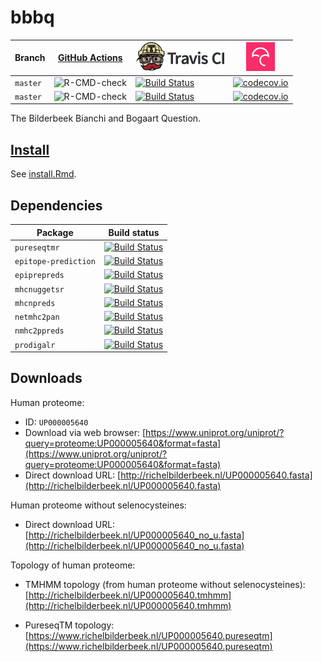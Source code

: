 # bbbq

Branch   |[GitHub Actions](https://github.com/richelbilderbeek/bbbq/actions)                                     |[![Travis CI logo](pics/TravisCI.png)](https://travis-ci.org)                                                                  | [![Codecov logo](pics/Codecov.png)](https://www.codecov.io)
---------|-------------------------------------------------------------------------------------------------------|-------------------------------------------------------------------------------------------------------------------------------|---------------------------------------------------------------------------------------------------------------------------------------------
`master` |![R-CMD-check](https://github.com/richelbilderbeek/bbbq/workflows/R-CMD-check/badge.svg?branch=master) |[![Build Status](https://travis-ci.org/richelbilderbeek/bbbq.svg?branch=master)](https://travis-ci.org/richelbilderbeek/bbbq)  | [![codecov.io](https://codecov.io/github/richelbilderbeek/bbbq/coverage.svg?branch=master)](https://codecov.io/github/richelbilderbeek/bbbq?branch=master)
`master` |![R-CMD-check](https://github.com/richelbilderbeek/bbbq/workflows/R-CMD-check/badge.svg?branch=master) |[![Build Status](https://travis-ci.org/richelbilderbeek/bbbq.svg?branch=develop)](https://travis-ci.org/richelbilderbeek/bbbq) | [![codecov.io](https://codecov.io/github/richelbilderbeek/bbbq/coverage.svg?branch=develop)](https://codecov.io/github/richelbilderbeek/bbbq?branch=develop)

The Bilderbeek Bianchi and Bogaart Question.

## [Install](install.Rmd)

See [install.Rmd](install.Rmd).

## Dependencies

Package             |Build status
--------------------|---------------------------------------------------------------------------------------------------------------------------------------------------------------
`pureseqtmr`        |[![Build Status](https://travis-ci.org/richelbilderbeek/pureseqtmr.svg?branch=master)](https://travis-ci.org/richelbilderbeek/pureseqtmr)
`epitope-prediction`|[![Build Status](https://travis-ci.org/jtextor/epitope-prediction.svg?branch=master)](https://travis-ci.org/jtextor/epitope-prediction)
`epiprepreds`       |[![Build Status](https://travis-ci.org/richelbilderbeek/epiprepreds.svg?branch=master)](https://travis-ci.org/richelbilderbeek/epiprepreds)
`mhcnuggetsr`       |[![Build Status](https://travis-ci.org/richelbilderbeek/mhcnuggetsr.svg?branch=master)](https://travis-ci.org/richelbilderbeek/mhcnuggetsr)
`mhcnpreds`         |[![Build Status](https://travis-ci.org/richelbilderbeek/mhcnpreds.svg?branch=master)](https://travis-ci.org/richelbilderbeek/mhcnpreds)
`netmhc2pan`        |[![Build Status](https://travis-ci.org/richelbilderbeek/netmhc2pan.svg?branch=master)](https://travis-ci.org/richelbilderbeek/netmhc2pan)
`nmhc2ppreds`       |[![Build Status](https://travis-ci.org/richelbilderbeek/nmhc2ppreds.svg?branch=master)](https://travis-ci.org/richelbilderbeek/nmhc2ppreds)
`prodigalr`         |[![Build Status](https://travis-ci.org/richelbilderbeek/prodigalr.svg?branch=master)](https://travis-ci.org/richelbilderbeek/prodigalr)

## Downloads

Human proteome: 
 * ID: `UP000005640`
 * Download via web browser: [https://www.uniprot.org/uniprot/?query=proteome:UP000005640&format=fasta](https://www.uniprot.org/uniprot/?query=proteome:UP000005640&format=fasta)
 * Direct download URL: [http://richelbilderbeek.nl/UP000005640.fasta](http://richelbilderbeek.nl/UP000005640.fasta)

Human proteome without selenocysteines: 
 * Direct download URL: [http://richelbilderbeek.nl/UP000005640_no_u.fasta](http://richelbilderbeek.nl/UP000005640_no_u.fasta)

Topology of human proteome: 

 * TMHMM topology (from human proteome without selenocysteines): [http://richelbilderbeek.nl/UP000005640.tmhmm](http://richelbilderbeek.nl/UP000005640.tmhmm)

 * PureseqTM topology: [https://www.richelbilderbeek.nl/UP000005640.pureseqtm](https://www.richelbilderbeek.nl/UP000005640.pureseqtm)





